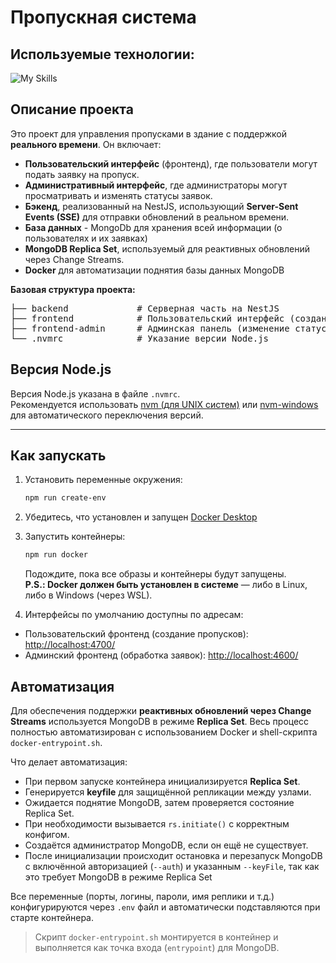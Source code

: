 # Пропускная система

## Используемые технологии:

![My Skills](https://skillicons.dev/icons?i=nodejs,nestjs,mongodb,angular,docker)

## Описание проекта

Это проект для управления пропусками в здание с поддержкой **реального времени**. Он включает:

- **Пользовательский интерфейс** (фронтенд), где пользователи могут подать заявку на пропуск.
- **Административный интерфейс**, где администраторы могут просматривать и изменять статусы заявок.
- **Бэкенд**, реализованный на NestJS, использующий **Server-Sent Events (SSE)** для отправки обновлений в реальном времени.
- **База данных** - MongoDb для хранения всей информации (о пользователях и их заявках)
- **MongoDB Replica Set**, используемый для реактивных обновлений через Change Streams.
- **Docker** для автоматизации поднятия базы данных MongoDB

**Базовая структура проекта:**

<pre>
├── backend             # Серверная часть на NestJS
├── frontend            # Пользовательский интерфейс (создание пропусков)
├── frontend-admin      # Админская панель (изменение статусов)
└── .nvmrc              # Указание версии Node.js
</pre>

## Версия Node.js

Версия Node.js указана в файле `.nvmrc`.  
Рекомендуется использовать [nvm (для UNIX систем)](https://github.com/nvm-sh/nvm) или [nvm-windows](https://github.com/coreybutler/nvm-windows) для автоматического переключения версий.

---

## Как запускать

1. Установить переменные окружения:

	```bash
	npm run create-env
	```

2. Убедитесь, что установлен и запущен [Docker Desktop](https://www.docker.com/products/docker-desktop)

3. Запустить контейнеры:

	```bash
	npm run docker
	```
	Подождите, пока все образы и контейнеры будут запущены.  
**P.S.: Docker должен быть установлен в системе** — либо в Linux, либо в Windows (через WSL).

4. Интерфейсы по умолчанию доступны по адресам:

- Пользовательский фронтенд (создание пропусков): [http://localhost:4700/](http://localhost:4700/)  
- Админский фронтенд (обработка заявок): [http://localhost:4600/](http://localhost:4600/)
	 
## Автоматизация

Для обеспечения поддержки **реактивных обновлений через Change Streams** используется MongoDB в режиме **Replica Set**. Весь процесс полностью автоматизирован с использованием Docker и shell-скрипта `docker-entrypoint.sh`.

Что делает автоматизация:

- При первом запуске контейнера инициализируется **Replica Set**.
- Генерируется **keyfile** для защищённой репликации между узлами.
- Ожидается поднятие MongoDB, затем проверяется состояние Replica Set.
- При необходимости вызывается `rs.initiate()` с корректным конфигом.
- Создаётся администратор MongoDB, если он ещё не существует.
- После инициализации происходит остановка и перезапуск MongoDB с включённой авторизацией (`--auth`) и указанным `--keyFile`, так как это требует MongoDB в режиме Replica Set

Все переменные (порты, логины, пароли, имя реплики и т.д.) конфигурируются через `.env` файл и автоматически подставляются при старте контейнера.

> Скрипт `docker-entrypoint.sh` монтируется в контейнер и выполняется как точка входа (`entrypoint`) для MongoDB.
